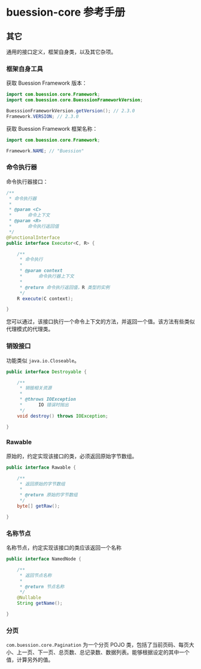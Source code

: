 # buession-core 参考手册


## 其它


通用的接口定义，框架自身类，以及其它杂项。


### 框架自身工具

获取 Buession Framework 版本：

```java
import com.buession.core.Framework;
import com.buession.core.BuesssionFrameworkVersion;

BuesssionFrameworkVersion.getVersion(); // 2.3.0
Framework.VERSION; // 2.3.0
```

获取 Buession Framework 框架名称：

```java
import com.buession.core.Framework;

Framework.NAME; // "Buession"
```


### 命令执行器

命令执行器接口：

```java
/**
 * 命令执行器
 *
 * @param <C>
 * 		命令上下文
 * @param <R>
 * 		命令执行返回值
 */
@FunctionalInterface
public interface Executor<C, R> {

	/**
	 * 命令执行
	 *
	 * @param context
	 * 		命令执行器上下文
	 *
	 * @return 命令执行返回值，R 类型的实例
	 */
	R execute(C context);

}
```

您可以通过，该接口执行一个命令上下文的方法，并返回一个值。该方法有些类似代理模式的代理类。


### 销毁接口

功能类似 `java.io.Closeable`。

```java
public interface Destroyable {

	/**
	 * 销毁相关资源
	 *
	 * @throws IOException
	 * 		IO 错误时抛出
	 */
	void destroy() throws IOException;

}
```

### Rawable

原始的，约定实现该接口的类，必须返回原始字节数组。

```java
public interface Rawable {

	/**
	 * 返回原始的字节数组
	 *
	 * @return 原始的字节数组
	 */
	byte[] getRaw();

}
```

### 名称节点

名称节点，约定实现该接口的类应该返回一个名称

```java
public interface NamedNode {

	/**
	 * 返回节点名称
	 *
	 * @return 节点名称
	 */
	@Nullable
	String getName();

}
```

### 分页

`com.buession.core.Pagination` 为一个分页 POJO 类，包括了当前页码、每页大小、上一页、下一页、总页数、总记录数、数据列表。能够根据设定的其中一个值，计算另外的值。